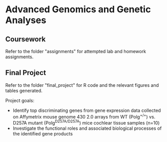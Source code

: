 # Advanced Genomics and Genetic Analyses

## Coursework
Refer to the folder "assignments" for attempted lab and homework assignments.

## Final Project
Refer to the folder "final_project" for R code and the relevant figures and tables generated.

Project goals:
- Identify top discriminating genes from gene expression data collected on Affymetrix mouse genome 430 2.0 arrays from WT (Polg<sup>+/+</sup>) vs. D257A mutant (Polg<sup>D257A/D257A</sup>) mice cochlear tissue samples (n=10)
- Investigate the functional roles and associated biological processes of the identified gene products

